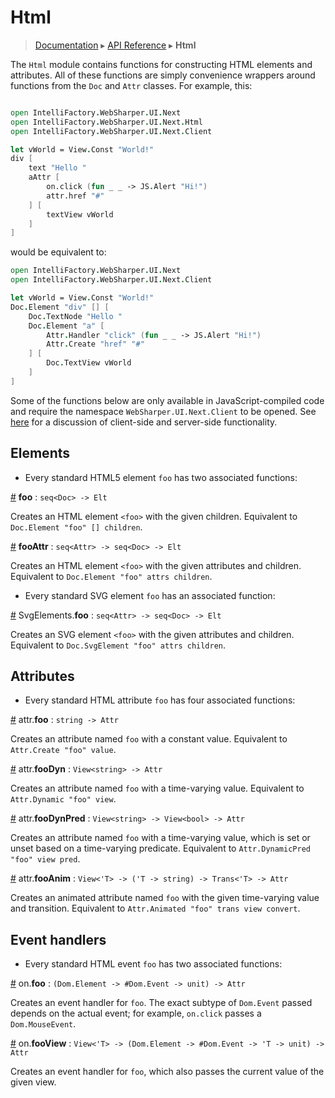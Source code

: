 # Html
> [Documentation](../README.md) ▸ [API Reference](API.md) ▸ **Html**

The `Html` module contains functions for constructing HTML elements
and attributes. All of these functions are simply convenience wrappers
around functions from the `Doc` and `Attr` classes. For example, this:

```fsharp

open IntelliFactory.WebSharper.UI.Next
open IntelliFactory.WebSharper.UI.Next.Html
open IntelliFactory.WebSharper.UI.Next.Client

let vWorld = View.Const "World!"
div [
    text "Hello "
    aAttr [
        on.click (fun _ _ -> JS.Alert "Hi!")
        attr.href "#"
    ] [
        textView vWorld
    ]
]
```

would be equivalent to:

```fsharp
open IntelliFactory.WebSharper.UI.Next
open IntelliFactory.WebSharper.UI.Next.Client

let vWorld = View.Const "World!"
Doc.Element "div" [] [
    Doc.TextNode "Hello "
    Doc.Element "a" [
        Attr.Handler "click" (fun _ _ -> JS.Alert "Hi!")
        Attr.Create "href" "#"
    ] [
        Doc.TextView vWorld
    ]
]
```

Some of the functions below are only available in JavaScript-compiled
code and require the namespace `WebSharper.UI.Next.Client` to be
opened. See [here](ClientServer.md) for a discussion of client-side
and server-side functionality.

## Elements

* Every standard HTML5 element `foo` has two associated functions:

<a name="HtmlElt" href="#HtmlElt">#</a> **foo** : `seq<Doc> -> Elt`

Creates an HTML element `<foo>` with the given children.
Equivalent to `Doc.Element "foo" [] children`.

<a name="HtmlEltAttr" href="#HtmlEltAttr">#</a> **fooAttr** : `seq<Attr> -> seq<Doc> -> Elt`

Creates an HTML element `<foo>` with the given attributes and children.
Equivalent to `Doc.Element "foo" attrs children`.

* Every standard SVG element `foo` has an associated function:

<a name="SvgElt" href="#SvgElt">#</a> SvgElements.**foo** : `seq<Attr> -> seq<Doc> -> Elt`

Creates an SVG element `<foo>` with the given attributes and children.
Equivalent to `Doc.SvgElement "foo" attrs children`.

## Attributes

* Every standard HTML attribute `foo` has four associated functions:

<a name="Attr" href="#Attr">#</a> attr.**foo** : `string -> Attr`

Creates an attribute named `foo` with a constant value.
Equivalent to `Attr.Create "foo" value`.

<a name="AttrDyn" href="#AttrDyn">#</a> attr.**fooDyn** : `View<string> -> Attr`

Creates an attribute named `foo` with a time-varying value.
Equivalent to `Attr.Dynamic "foo" view`.

<a name="AttrDynPred" href="#AttrDynPred">#</a> attr.**fooDynPred** : `View<string> -> View<bool> -> Attr`

Creates an attribute named `foo` with a time-varying value,
which is set or unset based on a time-varying predicate.
Equivalent to `Attr.DynamicPred "foo" view pred`.

<a name="AttrAnim" href="#AttrAnim">#</a> attr.**fooAnim** : `View<'T> -> ('T -> string) -> Trans<'T> -> Attr`

Creates an animated attribute named `foo` with the given time-varying
value and transition.
Equivalent to `Attr.Animated "foo" trans view convert`.

## Event handlers

* Every standard HTML event `foo` has two associated functions:

<a name="Event" href="#Event">#</a> on.**foo** : `(Dom.Element -> #Dom.Event -> unit) -> Attr`

Creates an event handler for `foo`. The exact subtype of `Dom.Event`
passed depends on the actual event; for example, `on.click` passes a
`Dom.MouseEvent`.

<a name="EventView" href="#EventView">#</a> on.**fooView** : `View<'T> -> (Dom.Element -> #Dom.Event -> 'T -> unit) -> Attr`

Creates an event handler for `foo`, which also passes the current
value of the given view.
